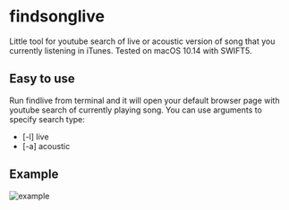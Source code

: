 # findsonglive

Little tool for youtube search of live or acoustic version of song that you currently listening in iTunes. Tested on macOS 10.14 with SWIFT5.

## Easy to use

Run findlive from terminal and it will open your default browser page with youtube search of currently playing song. You can use arguments to specify search type:
- [-l] live
- [-a] acoustic

## Example

![example](example.gif)


